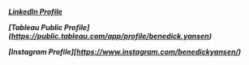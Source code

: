 ***[LinkedIn Profile](https://www.linkedin.com/in/benedickyansen/)***

***[Tableau Public Profile] (https://public.tableau.com/app/profile/benedick.yansen)***

***[Instagram Profile][https://www.instagram.com/benedickyansen/)***

